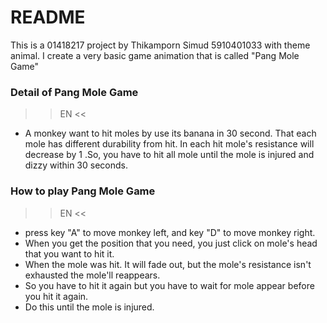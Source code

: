 # README #

This is a 01418217 project by Thikamporn Simud 5910401033 with theme animal.
I create a very basic game animation that is called "Pang Mole Game"

### Detail of Pang Mole Game ###

>> EN <<
* A monkey want to hit moles by use its banana in 30 second. That each mole has different durability from hit.
In each hit mole's resistance will decrease by 1 .So, you have to hit all mole until the mole is injured and dizzy within 30 seconds.

### How to play Pang Mole Game ###

>> EN <<
* press key "A" to move monkey left, and key "D" to move monkey right.
* When you get the position that you need, you just click on mole's head that you want to hit it.
* When the mole was hit. It will fade out, but the mole's resistance isn't exhausted the mole'll reappears.
* So you have to hit it again but you have to wait for mole appear before you hit it again.
* Do this until the mole is injured.



